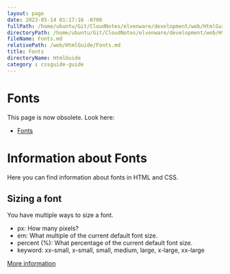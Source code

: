 ```yaml
---
layout: page
date: 2023-05-14 01:17:16 -0700
fullPath: /home/ubuntu/Git/CloudNotes/elvenware/development/web/HtmlGuide/Fonts.md
directoryPath: /home/ubuntu/Git/CloudNotes/elvenware/development/web/HtmlGuide
fileName: Fonts.md
relativePath: /web/HtmlGuide/Fonts.md
title: Fonts
directoryName: HtmlGuide
category : cssguide-guide
---
```


Fonts
=====

This page is now obsolete. Look here:

- [Fonts](HtmlSyntax.html#fonts)

Information about Fonts
=======================

Here you can find information about fonts in HTML and CSS.

Sizing a font
-------------

You have multiple ways to size a font.

-   px: How many pixels?
-   em: What multiple of the current default font size.
-   percent (%): What percentage of the current default font size.
-   keyword: xx-small, x-small, small, medium, large, x-large, xx-large

[More information](http://css-tricks.com/2580-css-font-size/)

